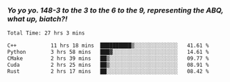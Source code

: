 ### ***Yo yo yo. 148-3 to the 3 to the 6 to the 9, representing the ABQ, what up, biatch?!***

<!--START_SECTION:waka-->

```txt
Total Time: 27 hrs 3 mins

C++           11 hrs 18 mins  ██████████▒░░░░░░░░░░░░░░   41.61 %
Python        3 hrs 58 mins   ███▓░░░░░░░░░░░░░░░░░░░░░   14.61 %
CMake         2 hrs 39 mins   ██▒░░░░░░░░░░░░░░░░░░░░░░   09.77 %
Cuda          2 hrs 25 mins   ██▒░░░░░░░░░░░░░░░░░░░░░░   08.91 %
Rust          2 hrs 17 mins   ██░░░░░░░░░░░░░░░░░░░░░░░   08.42 %
```

<!--END_SECTION:waka-->

<!--
**AJMC2002/AJMC2002** is a ✨ _special_ ✨ repository because its `README.md` (this file) appears on your GitHub profile.

Here are some ideas to get you started:

- 🔭 I’m currently working on ...
- 🌱 I’m currently learning ...
- 👯 I’m looking to collaborate on ...
- 🤔 I’m looking for help with ...
- 💬 Ask me about ...
- 📫 How to reach me: ...
- 😄 Pronouns: ...
- ⚡ Fun fact: ...
-->
